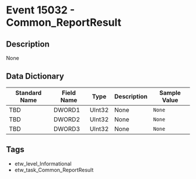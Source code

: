 # Event 15032 - Common_ReportResult

## Description
None

## Data Dictionary
|Standard Name|Field Name|Type|Description|Sample Value|
|---|---|---|---|---|
|TBD|DWORD1|UInt32|None|`None`|
|TBD|DWORD2|UInt32|None|`None`|
|TBD|DWORD3|UInt32|None|`None`|

## Tags
* etw_level_Informational
* etw_task_Common_ReportResult